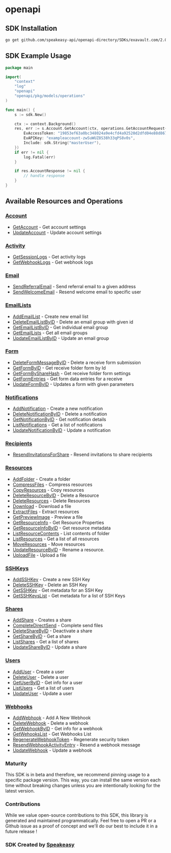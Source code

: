 # openapi

<!-- Start SDK Installation -->
## SDK Installation

```bash
go get github.com/speakeasy-api/openapi-directory/SDKs/exavault.com/2.0/go
```
<!-- End SDK Installation -->

## SDK Example Usage
<!-- Start SDK Example Usage -->
```go
package main

import(
	"context"
	"log"
	"openapi"
	"openapi/pkg/models/operations"
)

func main() {
    s := sdk.New()

    ctx := context.Background()
    res, err := s.Account.GetAccount(ctx, operations.GetAccountRequest{
        EvAccessToken: "19853ef63a0bc348024a9e4cfd4a92520d2dfd04e88d8679fb1ed6bc551593d1",
        EvAPIKey: "exampleaccount-zwSuWUZ8S38h33qPS8v0s",
        Include: sdk.String("masterUser"),
    })
    if err != nil {
        log.Fatal(err)
    }

    if res.AccountResponse != nil {
        // handle response
    }
}
```
<!-- End SDK Example Usage -->

<!-- Start SDK Available Operations -->
## Available Resources and Operations


### [Account](docs/account/README.md)

* [GetAccount](docs/account/README.md#getaccount) - Get account settings
* [UpdateAccount](docs/account/README.md#updateaccount) - Update account settings

### [Activity](docs/activity/README.md)

* [GetSessionLogs](docs/activity/README.md#getsessionlogs) - Get activity logs
* [GetWebhookLogs](docs/activity/README.md#getwebhooklogs) - Get webhook logs

### [Email](docs/email/README.md)

* [SendReferralEmail](docs/email/README.md#sendreferralemail) - Send referral email to a given address
* [SendWelcomeEmail](docs/email/README.md#sendwelcomeemail) - Resend welcome email to specific user

### [EmailLists](docs/emaillists/README.md)

* [AddEmailList](docs/emaillists/README.md#addemaillist) - Create new email list
* [DeleteEmailListByID](docs/emaillists/README.md#deleteemaillistbyid) - Delete an email group with given id
* [GetEmailListByID](docs/emaillists/README.md#getemaillistbyid) - Get individual email group
* [GetEmailLists](docs/emaillists/README.md#getemaillists) - Get all email groups
* [UpdateEmailListByID](docs/emaillists/README.md#updateemaillistbyid) - Update an email group

### [Form](docs/form/README.md)

* [DeleteFormMessageByID](docs/form/README.md#deleteformmessagebyid) - Delete a receive form submission
* [GetFormByID](docs/form/README.md#getformbyid) - Get receive folder form by Id
* [GetFormByShareHash](docs/form/README.md#getformbysharehash) - Get receive folder form settings
* [GetFormEntries](docs/form/README.md#getformentries) - Get form data entries for a receive
* [UpdateFormByID](docs/form/README.md#updateformbyid) - Updates a form with given parameters

### [Notifications](docs/notifications/README.md)

* [AddNotification](docs/notifications/README.md#addnotification) - Create a new notification
* [DeleteNotificationByID](docs/notifications/README.md#deletenotificationbyid) - Delete a notification
* [GetNotificationByID](docs/notifications/README.md#getnotificationbyid) - Get notification details
* [ListNotifications](docs/notifications/README.md#listnotifications) - Get a list of notifications
* [UpdateNotificationByID](docs/notifications/README.md#updatenotificationbyid) - Update a notification

### [Recipients](docs/recipients/README.md)

* [ResendInvitationsForShare](docs/recipients/README.md#resendinvitationsforshare) - Resend invitations to share recipients

### [Resources](docs/resources/README.md)

* [AddFolder](docs/resources/README.md#addfolder) - Create a folder
* [CompressFiles](docs/resources/README.md#compressfiles) - Compress resources
* [CopyResources](docs/resources/README.md#copyresources) - Copy resources
* [DeleteResourceByID](docs/resources/README.md#deleteresourcebyid) - Delete a Resource
* [DeleteResources](docs/resources/README.md#deleteresources) - Delete Resources
* [Download](docs/resources/README.md#download) - Download a file
* [ExtractFiles](docs/resources/README.md#extractfiles) - Extract resources
* [GetPreviewImage](docs/resources/README.md#getpreviewimage) - Preview a file
* [GetResourceInfo](docs/resources/README.md#getresourceinfo) - Get Resource Properties
* [GetResourceInfoByID](docs/resources/README.md#getresourceinfobyid) - Get resource metadata
* [ListResourceContents](docs/resources/README.md#listresourcecontents) - List contents of folder
* [ListResources](docs/resources/README.md#listresources) - Get a list of all resources
* [MoveResources](docs/resources/README.md#moveresources) - Move resources
* [UpdateResourceByID](docs/resources/README.md#updateresourcebyid) - Rename a resource.
* [UploadFile](docs/resources/README.md#uploadfile) - Upload a file

### [SSHKeys](docs/sshkeys/README.md)

* [AddSSHKey](docs/sshkeys/README.md#addsshkey) - Create a new SSH Key
* [DeleteSSHKey](docs/sshkeys/README.md#deletesshkey) - Delete an SSH Key
* [GetSSHKey](docs/sshkeys/README.md#getsshkey) - Get metadata for an SSH Key
* [GetSSHKeysList](docs/sshkeys/README.md#getsshkeyslist) - Get metadata for a list of SSH Keys

### [Shares](docs/shares/README.md)

* [AddShare](docs/shares/README.md#addshare) - Creates a share
* [CompleteDirectSend](docs/shares/README.md#completedirectsend) - Complete send files
* [DeleteShareByID](docs/shares/README.md#deletesharebyid) - Deactivate a share
* [GetShareByID](docs/shares/README.md#getsharebyid) - Get a share
* [ListShares](docs/shares/README.md#listshares) - Get a list of shares
* [UpdateShareByID](docs/shares/README.md#updatesharebyid) - Update a share

### [Users](docs/users/README.md)

* [AddUser](docs/users/README.md#adduser) - Create a user
* [DeleteUser](docs/users/README.md#deleteuser) - Delete a user
* [GetUserByID](docs/users/README.md#getuserbyid) - Get info for a user
* [ListUsers](docs/users/README.md#listusers) - Get a list of users
* [UpdateUser](docs/users/README.md#updateuser) - Update a user

### [Webhooks](docs/webhooks/README.md)

* [AddWebhook](docs/webhooks/README.md#addwebhook) - Add A New Webhook
* [DeleteWebhook](docs/webhooks/README.md#deletewebhook) - Delete a webhook
* [GetWebhookByID](docs/webhooks/README.md#getwebhookbyid) - Get info for a webhook
* [GetWehooksList](docs/webhooks/README.md#getwehookslist) - Get Webhooks List
* [RegenerateWebhookToken](docs/webhooks/README.md#regeneratewebhooktoken) - Regenerate security token
* [ResendWebhookActivityEntry](docs/webhooks/README.md#resendwebhookactivityentry) - Resend a webhook message
* [UpdateWebhook](docs/webhooks/README.md#updatewebhook) - Update a webhook
<!-- End SDK Available Operations -->

### Maturity

This SDK is in beta and therefore, we recommend pinning usage to a specific package version.
This way, you can install the same version each time without breaking changes unless you are intentionally
looking for the latest version.

### Contributions

While we value open-source contributions to this SDK, this library is generated and maintained programmatically.
Feel free to open a PR or a Github issue as a proof of concept and we'll do our best to include it in a future release !

### SDK Created by [Speakeasy](https://docs.speakeasyapi.dev/docs/using-speakeasy/client-sdks)
